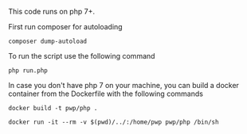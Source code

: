 This code runs on php 7+.

First run composer for autoloading

```
composer dump-autoload
```
To run the script use the following command

```
php run.php
```
In case you don't have php 7 on your machine, you can build a docker container from the Dockerfile with the following commands

```
docker build -t pwp/php .
```
```
docker run -it --rm -v $(pwd)/../:/home/pwp pwp/php /bin/sh
```